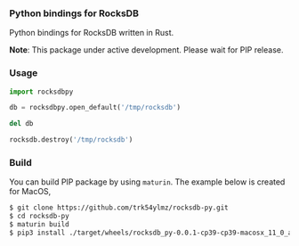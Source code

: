 ### Python bindings for RocksDB

Python bindings for RocksDB written in Rust.

**Note**: This package under active development. Please wait for PIP release.

### Usage

```python
import rocksdbpy

db = rocksdbpy.open_default('/tmp/rocksdb')

del db

rocksdb.destroy('/tmp/rocksdb')
```

### Build

You can build PIP package by using `maturin`. The example below is created for MacOS,

```bash
$ git clone https://github.com/trk54ylmz/rocksdb-py.git
$ cd rocksdb-py
$ maturin build
$ pip3 install ./target/wheels/rocksdb_py-0.0.1-cp39-cp39-macosx_11_0_arm64.whl
```
